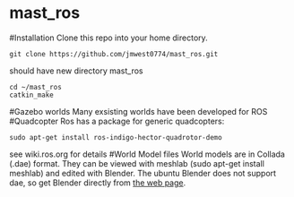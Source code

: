 # mast_ros
#Installation
Clone this repo into your home directory.
```
git clone https://github.com/jmwest0774/mast_ros.git
```
should have new directory mast_ros
```
cd ~/mast_ros
catkin_make
```
#Gazebo worlds
Many exsisting worlds have been developed for ROS 
#Quadcopter
Ros has a package for generic quadcopters:
```
sudo apt-get install ros-indigo-hector-quadrotor-demo
```
see wiki.ros.org for details
#World Model files
World models are in Collada (.dae) format.
They can be viewed with meshlab (sudo apt-get install meshlab) and edited with Blender.
The ubuntu Blender does not support dae, so get Blender directly from 
[the web page](https://www.blender.org/download/).

